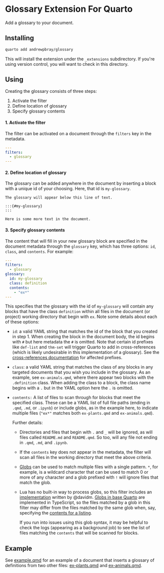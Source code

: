 # Glossary Extension For Quarto

Add a glossary to your document.

## Installing

```bash
quarto add andrewpbray/glossary
```

This will install the extension under the `_extensions` subdirectory.
If you're using version control, you will want to check in this directory.

## Using

Creating the glossary consists of three steps:

1. Activate the filter
2. Define location of glossary
3. Specify glossary contents

#### 1. Activate the filter

The filter can be activated on a document through the `filters` key in the metadata.

```yaml
---
filters:
  - glossary
---
```

#### 2. Define location of glossary

The glossary can be added anywhere in the document by inserting a block with a unique id of your choosing. Here, that id is `my-glossary`.

```
The glossary will appear below this line of text.

:::{#my-glossary}
:::

Here is some more text in the document.
```

#### 3. Specify glossary contents

The content that will fill in your new glossary block are specified in the document metadata through the `glossary` key, which has three options: `id`, `class`, and `contents`. For example:

```yaml
---
filters:
  - glossary
glossary:
  id: my-glossary
  class: definition
  contents:
    - "ex*"
---
```

This specifies that the glossary with the id of `my-glossary` will contain any blocks that have the class `definition` within all files in the document (or project) working directory that begin with `ex`. Note some details about each of these options:

- `id`: a valid YAML string that matches the id of the block that you created in step 1. When creating the block in the document body, the id begins with `#` but here metadata the `#` is omitted. Note that certain id prefixes like `def-list` and `thm-set` will trigger Quarto to add in cross-references (which is likely undesirable in this implementation of a glossary). See the [cross-references documentation](https://quarto.org/docs/authoring/cross-references.html#theorems-and-proofs) for affected prefixes.

- `class`: a valid YAML string that matches the class of any blocks in any targeted documents that you wish you include in the glossary. As an example, see `ex-animals.qmd`, where there appear two blocks with the `.definition` class. When adding the class to a block, the class name begins with a `.` but in the YAML option here the `.` is omitted.

- `contents:` A list of files to scan through for blocks that meet the specified class. These can be a YAML list of full file paths (ending in `.qmd`, `.md`, or `.ipynb`) or include globs, as in the example here, to indicate multiple files (`"ex*"` matches both `ex-plants.qmd` and `ex-animals.qmd`).

  Further details:
  
  -  Directories and files that begin with `.` and `_` will be ignored, as will files called `README.md` and `README.qmd`. So too, will any file not ending in `.qmd`, `.md`, and `.ipynb`.
  -  If the `contents` key does not appear in the metadata, the filter will scan all files in the working directory that meet the above criteria.
  -  [Globs](https://en.wikipedia.org/wiki/Glob_(programming)) can be used to match multiple files with a single pattern. `*`, for example, is a wildcard character that can be used to match 0 or more of any character and a glob prefixed with `!` will ignore files that match the glob.
  - Lua has no built-in way to process globs, so this filter includes an [implementation](https://github.com/davidm/lua-glob-pattern) written by @davidm. [Globs in base Quarto](https://quarto.org/docs/reference/globs.html) are implemented in TypeScript, so the files matched by a glob in this filter may differ from the files matched by the same glob when, say, specifying the [contents for a listing](https://quarto.org/docs/websites/website-listings.html#listing-contents).
  
    If you run into issues using this glob syntax, it may be helpful to check the logs (appearing as a background job) to see the list of files matching the `contents` that will be scanned for blocks.

## Example

See [example.qmd](example.qmd) for an example of a document that inserts a glossary of definitions from two other files: [ex-plants.qmd](ex-plants.qmd) and [ex-animals.qmd](ex-animals.qmd).


